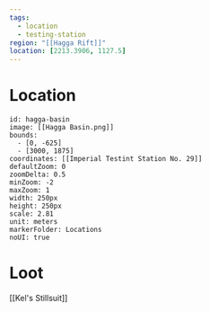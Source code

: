 ```yaml
---
tags:
  - location
  - testing-station
region: "[[Hagga Rift]]"
location: [2213.3906, 1127.5]
---
```

# Location
```leaflet
id: hagga-basin
image: [[Hagga Basin.png]]
bounds:
  - [0, -625]
  - [3000, 1875]
coordinates: [[Imperial Testint Station No. 29]]
defaultZoom: 0
zoomDelta: 0.5
minZoom: -2
maxZoom: 1
width: 250px
height: 250px
scale: 2.81
unit: meters
markerFolder: Locations
noUI: true
```
# Loot
[[Kel's Stillsuit]]